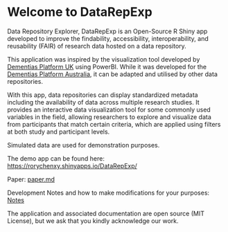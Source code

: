 # Welcome to DataRepExp

Data Repository Explorer, DataRepExp is an Open-Source R Shiny app developed to improve the findability, accessibility, interoperability, and reusability (FAIR) of research data hosted on a data repository.

This application was inspired by the visualization tool developed by [Dementias Platform UK](https://www.dementiasplatform.uk/) using PowerBI. 
While it was developed for the [Dementias Platform Australia](https://www.dementiasplatform.com.au/), it can be adapted and utilised by other data repositories.


With this app, data repositories can display standardized metadata including the availability of data across multiple research studies. It provides an interactive data visualization tool for some commonly used variables in the field, allowing researchers to explore and visualize data from participants that match certain criteria, which are applied using filters at both study and participant levels. 

Simulated data are used for demonstration purposes.

The demo app can be found here: https://rorychenxy.shinyapps.io/DataRepExp/

Paper: [paper.md](/paper)

Development Notes and how to make modifications for your purposes: [Notes](/notes)

The application and associated documentation are open source (MIT License), but we ask that you kindly acknowledge our work. 




